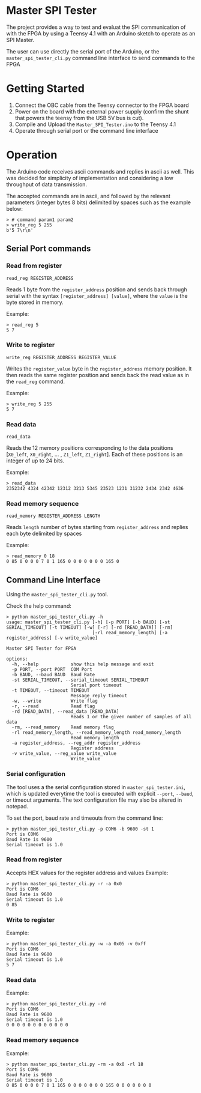 # Master SPI Tester

The project provides a way to test and evaluat the SPI communication of with the FPGA by using a Teensy 4.1 with an Arduino sketch to operate as an SPI Master.

The user can use directly the serial port of the Arduino, or the `master_spi_tester_cli.py` command line interface to send commands to the FPGA

# Getting Started

1. Connect the OBC cable from the Teensy connector to the FPGA board
2. Power on the board with the external power supply (confirm the shunt that powers the teensy from the USB 5V bus is cut).
3. Compile and Upload the `Master_SPI_Tester.ino` to the Teensy 4.1
4. Operate through serial port or the command line interface


# Operation

The Arduino code receives ascii commands and replies in ascii as well. This was decided for simplicity of implementation and considering a low throughput of data transmission.

The accepted commands are in ascii, and followed by the relevant parameters (integer bytes 8 bits) delimited by spaces such as the example below:

```
> # command param1 param2
> write_reg 5 255
b'5 7\r\n'
```

## Serial Port commands


### Read from register
 `read_reg REGISTER_ADDRESS` 

 Reads 1 byte from the `register_address` position and sends back through serial with the syntax `[register_address] [value]`, where the `value` is the byte stored in memory.

Example:
```
> read_reg 5 
5 7 
```


### Write to register 

`write_reg REGISTER_ADDRESS REGISTER_VALUE` 

Writes the `register_value` byte in the `register_address` memory position. It then reads the same register position and sends back the read value as in the `read_reg` command.

Example:
```
> write_reg 5 255
5 7 
```

### Read data

 `read_data`
 
 Reads the 12 memory positions corresponding to the data positions [`X0_left`, `X0_right`, ... , `Z1_left`, `Z1_right`]. Each of these positions is an integer of up to 24 bits.

Example:
```
> read_data
2352342 4324 42342 12312 3213 5345 23523 1231 31232 2434 2342 4636 
```

### Read memory sequence

 `read_memory REGISTER_ADDRESS LENGTH`
 
 Reads `length` number of bytes starting from `register_address` and replies each byte delimited by spaces

Example:
```
> read_memory 0 18
0 85 0 0 0 0 7 0 1 165 0 0 0 0 0 0 0 165 0
```




## Command Line Interface 

Using the `master_spi_tester_cli.py` tool.

Check the help command:

```
> python master_spi_tester_cli.py -h
usage: master_spi_tester_cli.py [-h] [-p PORT] [-b BAUD] [-st SERIAL_TIMEOUT] [-t TIMEOUT] [-w] [-r] [-rd [READ_DATA]] [-rm]
                                [-rl read_memory_length] [-a register_address] [-v write_value]

Master SPI Tester for FPGA

options:
  -h, --help            show this help message and exit
  -p PORT, --port PORT  COM Port
  -b BAUD, --baud BAUD  Baud Rate
  -st SERIAL_TIMEOUT, --serial_timeout SERIAL_TIMEOUT
                        Serial port timeout
  -t TIMEOUT, --timeout TIMEOUT
                        Message reply timeout
  -w, --write           Write flag
  -r, --read            Read flag
  -rd [READ_DATA], --read_data [READ_DATA]
                        Reads 1 or the given number of samples of all data
  -rm, --read_memory    Read memory flag
  -rl read_memory_length, --read_memory_length read_memory_length
                        Read memory length
  -a register_address, --reg_addr register_address
                        Register address
  -v write_value, --reg_value write_value
                        Write_value
```

### Serial configuration

The tool uses a the serial configuration stored in `master_spi_tester.ini`, which is updated everytime the tool is executed with explicit `--port`, `--baud`, or timeout arguments. The text configuration file may also be altered in notepad.

To set the port, baud rate and timeouts from the command line:

```
> python master_spi_tester_cli.py -p COM6 -b 9600 -st 1
Port is COM6
Baud Rate is 9600
Serial timeout is 1.0
```


### Read from register

Accepts HEX values for the register address and values 
Example:
```
> python master_spi_tester_cli.py -r -a 0x0
Port is COM6
Baud Rate is 9600
Serial timeout is 1.0
0 85
```


### Write to register 

Example:
```
> python master_spi_tester_cli.py -w -a 0x05 -v 0xff
Port is COM6
Baud Rate is 9600
Serial timeout is 1.0
5 7
```

### Read data

Example:
```
> python master_spi_tester_cli.py -rd
Port is COM6
Baud Rate is 9600
Serial timeout is 1.0
0 0 0 0 0 0 0 0 0 0 0 0 
```

### Read memory sequence

Example:
```
> python master_spi_tester_cli.py -rm -a 0x0 -rl 18
Port is COM6
Baud Rate is 9600
Serial timeout is 1.0
0 85 0 0 0 0 7 0 1 165 0 0 0 0 0 0 0 165 0 0 0 0 0 0 0
```



